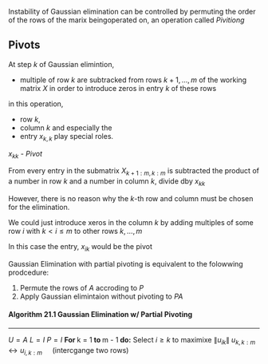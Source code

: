 Instability of Gaussian elimination can be controlled by permuting the order of the rows of the marix beingoperated on, an operation called *Pivitiong*

## Pivots
At step $k$ of Gaussian elimintion,
- multiple of row $k$ are subtracked from rows $k+1, \dots , m$ of the working matrix $X$ in order to introduce zeros in entry $k$ of these rows

in this operation,
- row $k$, 
- column $k$ and especially the 
- entry $x_{k, k}$
 play special roles.

$x_{kk}$ - *Pivot*

From every entry in the submatrix $X_{k+1:m, k:m}$ is subtracted the product of a number in row $k$ and a number in column $k$, divide dby $x_{kk}$

However, there is no reason why the $k$-th row and column must be chosen for the elimination.

We could just introduce xeros in the column $k$ by adding multiples of some row $i$ with $k<i\leq m$ to other rows $k,\dots ,m$ 

In this case the entry, $x_{ik}$ would be the pivot


Gaussian Elimination with partial pivoting is equivalent to the folowwing prodcedure:
1. Permute the rows of $A$ accroding to $P$
2. Apply Gaussian elimintaion without pivoting to $PA$ 

#### Algorithm 21.1 Gaussian Elimination w/ Partial Pivoting
***
$U = A$
$L = I$
$P = I$
$\textbf{For } \text{k = 1} \textbf{ to } \text{ m - 1}\textbf{ do:}$ 
	$\text{Select } i\geq k \text{ to maximixe } \|u_{ik}\|$
	$u_{k, k:m} \leftrightarrow u_{i, k:m} \quad\text{ (intercgange two rows)}$  
	